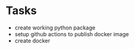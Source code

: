 # Tasks
- create working python package
- setup github actions to publish docker image
- create docker
